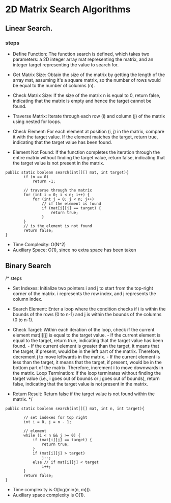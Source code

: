 # 2D Matrix Search Algorithms

## Linear Search. 

### steps 

- Define Function: The function search is defined, which takes two parameters: a 2D integer array mat representing the matrix, and an integer target representing the value to search for.

- Get Matrix Size: Obtain the size of the matrix by getting the length of the array mat, assuming it's a square matrix, so the number of rows would be equal to the number of columns (n).

- Check Matrix Size: If the size of the matrix n is equal to 0, return false, indicating that the matrix is empty and hence the target cannot be found.

- Traverse Matrix: Iterate through each row (i) and column (j) of the matrix using nested for loops.

- Check Element: For each element at position (i, j) in the matrix, compare it with the target value. If the element matches the target, return true, indicating that the target value has been found.

- Element Not Found: If the function completes the iteration through the entire matrix without finding the target value, return false, indicating that the target value is not present in the matrix.

```
public static boolean search(int[][] mat, int target){
        if (n == 0)
            return -1;
 
        // traverse through the matrix
        for (int i = 0; i < n; i++) {
            for (int j = 0; j < n; j++)
                // if the element is found
                if (mat[i][j] == target) {
                    return true;
                }
        }
        // is the element is not found
        return false;
}
```
- Time Complexity: O(N^2)
- Auxiliary Space: O(1), since no extra space has been taken


##  Binary Search 
/* steps 
- Set Indexes: Initialize two pointers i and j to start from the top-right corner of the matrix. i represents the row index, and j represents the column index.

- Search Element: Enter a loop where the condition checks if i is within the bounds of the rows (0 to n-1) and j is within the bounds of the columns (0 to n-1).

- Check Target: Within each iteration of the loop, check if the current element mat[i][j] is equal to the target value.
        - If the current element is equal to the target, return true, indicating that the target value has been found.
        - If the current element is greater than the target, it means that the target, if present, would be in the left part of the matrix. Therefore, decrement j to move leftwards in the matrix.
        - If the current element is less than the target, it means that the target, if present, would be in the bottom part of the matrix. Therefore, increment i to move downwards in the matrix.
Loop Termination: If the loop terminates without finding the target value (i.e., i goes out of bounds or j goes out of bounds), return false, indicating that the target value is not present in the matrix.

- Return Result: Return false if the target value is not found within the matrix.
*/

```
public static boolean search(int[][] mat, int n, int target){
 
        // set indexes for top right
        int i = 0, j = n - 1;
        
        // element
        while (i < n && j >= 0) {
            if (mat[i][j] == target) {
                return true;
            }
            if (mat[i][j] > target)
                j--;
            else // if mat[i][j] < target
                i++;
        }
        return false; 
}
```
- Time complexity is O(log(min(n, m))).
- Auxiliary space complexity is O(1).

